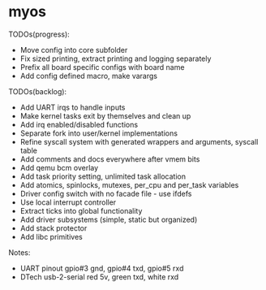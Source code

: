 # myos

TODOs(progress):
- Move config into core subfolder
- Fix sized printing, extract printing and logging separately
- Prefix all board specific configs with board name
- Add config defined macro, make varargs

TODOs(backlog):
- Add UART irqs to handle inputs
- Make kernel tasks exit by themselves and clean up
- Add irq enabled/disabled functions
- Separate fork into user/kernel implementations
- Refine syscall system with generated wrappers and arguments, syscall table
- Add comments and docs everywhere after vmem bits
- Add qemu bcm overlay
- Add task priority setting, unlimited task allocation
- Add atomics, spinlocks, mutexes, per_cpu and per_task variables
- Driver config switch with no facade file - use ifdefs
- Use local interrupt controller
- Extract ticks into global functionality
- Add driver subsystems (simple, static but organized)
- Add stack protector
- Add libc primitives

Notes:
- UART pinout gpio#3 gnd, gpio#4 txd, gpio#5 rxd
- DTech usb-2-serial red 5v, green txd, white rxd
